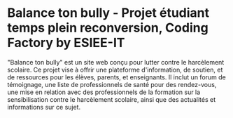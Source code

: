 # Balance ton bully - Projet étudiant temps plein reconversion, Coding Factory by ESIEE-IT
"Balance ton bully" est un site web conçu pour lutter contre le harcèlement scolaire. Ce projet vise à offrir une plateforme d'information, de soutien, et de ressources pour les élèves, parents, et enseignants. Il inclut un forum de témoignage, une liste de professionnels de santé pour des rendez-vous, une mise en relation avec des professionnels de la formation sur la sensibilisation contre le harcèlement scolaire, ainsi que des actualités et informations sur ce sujet.
